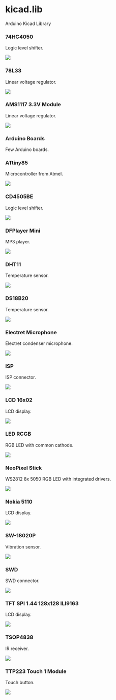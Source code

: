 # kicad.lib
Arduino Kicad Library

### 74HC4050
Logic level shifter.

![](img/74hc4050_kicad.png?raw=true)

### 78L33
Linear voltage regulator.

![](img/78l33_kicad.png?raw=true)

### AMS1117 3.3V Module
Linear voltage regulator.

![](img/ams1117_33_module_kicad.png?raw=true)

### Arduino Boards
Few Arduino boards.

[](arduino_boards.md)

### ATtiny85
Microcontroller from Atmel.

![](img/attiny85_kicad.png?raw=true)

### CD4505BE
Logic level shifter.

![](img/cd4505be_kicad.png?raw=true)

### DFPlayer Mini
MP3 player.

![](img/dfplayer_mini_kicad.png?raw=true)

### DHT11
Temperature sensor.

![](img/dht11_kicad.png?raw=true)

### DS18B20
Temperature sensor.

![](img/ds18b20_kicad.png?raw=true)

### Electret Microphone
Electret condenser microphone.

![](img/electret_microphone_kicad.png?raw=true)

### ISP
ISP connector.

![](img/isp_kicad.png?raw=true)

### LCD 16x02
LCD display.

![](img/lcd16x02_kicad.png?raw=true)

### LED RCGB
RGB LED with common cathode.

![](img/led_rcgb_kicad.png?raw=true)

### NeoPixel Stick
WS2812 8x 5050 RGB LED with integrated drivers.

![](img/neopixel_stick_kicad.png?raw=true)

### Nokia 5110
LCD display.

![](img/nokia5110_kicad.png?raw=true)

### SW-18020P
Vibration sensor.

![](img/sw_18020p_kicad.png?raw=true)

### SWD
SWD connector.

![](img/swd_kicad.png?raw=true)

### TFT SPI 1.44 128x128 ILI9163
LCD display.

![](img/tft_spi_144_128x128_ili9163_kicad.png?raw=true)

### TSOP4838
IR receiver.

![](img/tsop4838_kicad.png?raw=true)

### TTP223 Touch 1 Module
Touch button.

![](img/ttp223_touch1_module_kicad.png?raw=true)
